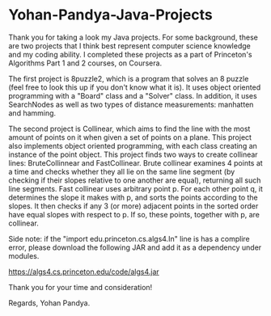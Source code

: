 # Yohan-Pandya-Java-Projects
Thank you for taking a look my Java projects. For some background, these are two projects that I think best represent computer science knowledge and my coding ability. I completed these projects as a part of Princeton's Algorithms Part 1 and 2 courses, on Coursera. 

The first project is 8puzzle2, which is a program that solves an 8 puzzle (feel free to look this up if you don't know what it is). It uses object oriented programming with a "Board" class and a "Solver" class. In addition, it uses SearchNodes as well as two types of distance measurements: manhatten and hamming.  

The second project is Collinear, which aims to find the line with the most amount of points on it when given a set of points on a plane. This project also implements object oriented programming, with each class creating an instance of the point object. This project finds two ways to create collinear lines: BruteCollinnear and FastCollinear. Brute collinear examines 4 points at a time and checks whether they all lie on the same line segment (by checking if their slopes relative to one another are equal), returning all such line segments. Fast collinear uses arbitrary point p. For each other point q, it determines the slope it makes with p, and sorts the points according to the slopes. It then checks if any 3 (or more) adjacent points in the sorted order have equal slopes with respect to p. If so, these points, together with p, are collinear.

Side note: if the "import edu.princeton.cs.algs4.In" line is has a complire error, please download the following JAR and add it as a dependency under modules. 

https://algs4.cs.princeton.edu/code/algs4.jar

Thank you for your time and consideration!

Regards, 
Yohan Pandya.

